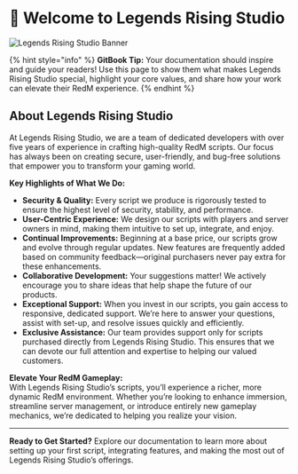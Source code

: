 # 👋 Welcome to Legends Rising Studio

![Legends Rising Studio Banner]([../.gitbook/assets/legends-rising-studio-banner.png](https://raw.githubusercontent.com/Legends-Rising/Documentation/refs/heads/main/banner.png))

{% hint style="info" %}
**GitBook Tip:** Your documentation should inspire and guide your readers! Use this page to show them what makes Legends Rising Studio special, highlight your core values, and share how your work can elevate their RedM experience.
{% endhint %}

## About Legends Rising Studio

At Legends Rising Studio, we are a team of dedicated developers with over five years of experience in crafting high-quality RedM scripts. Our focus has always been on creating secure, user-friendly, and bug-free solutions that empower you to transform your gaming world.

**Key Highlights of What We Do:**

- **Security & Quality:** Every script we produce is rigorously tested to ensure the highest level of security, stability, and performance.
- **User-Centric Experience:** We design our scripts with players and server owners in mind, making them intuitive to set up, integrate, and enjoy.
- **Continual Improvements:** Beginning at a base price, our scripts grow and evolve through regular updates. New features are frequently added based on community feedback—original purchasers never pay extra for these enhancements.
- **Collaborative Development:** Your suggestions matter! We actively encourage you to share ideas that help shape the future of our products.
- **Exceptional Support:** When you invest in our scripts, you gain access to responsive, dedicated support. We’re here to answer your questions, assist with set-up, and resolve issues quickly and efficiently.
- **Exclusive Assistance:** Our team provides support only for scripts purchased directly from Legends Rising Studio. This ensures that we can devote our full attention and expertise to helping our valued customers.

**Elevate Your RedM Gameplay:**  
With Legends Rising Studio’s scripts, you’ll experience a richer, more dynamic RedM environment. Whether you’re looking to enhance immersion, streamline server management, or introduce entirely new gameplay mechanics, we’re dedicated to helping you realize your vision.

---

**Ready to Get Started?** Explore our documentation to learn more about setting up your first script, integrating features, and making the most out of Legends Rising Studio’s offerings.
